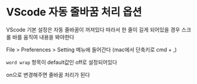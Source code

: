 # VScode 자동 줄바꿈 처리 옵션

VScode 기본 설정은 자동 줄바꿈이 꺼져있다
따라서 한 줄이 길게 되어있을 경우 스크롤 바를 움직여 내용을 봐야한다

File > Preferences > Setting 메뉴에 들어간다 (mac에서 단축키로 cmd + ,)

`word wrap` 항목이 default값인 off로 설정되어있다

on으로 변경해주면 줄바꿈 처리가 된다
